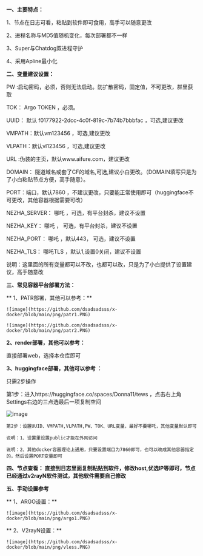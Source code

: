 **一、主要特点：**

1、节点在日志可看，粘贴到软件即可食用，高手可以随意更改

2、进程名称与MD5值随机变化，每次部署都不一样

3、Super与Chatdog双进程守护

4、采用Apline最小化

**二、变量建议设置：**

PW  :启动密码，必须，否则无法启动。防扩散密码，固定值，不可更改，群里获取

TOK： Argo TOKEN ，必须。

UUID： 默认 f0177922-2dcc-4c0f-819c-7b74b7bbbfac ，可选,建议更改

VMPATH：默认vm123456 ，可选,建议更改

VLPATH：默认vl123456 ，可选,建议更改

URL  :伪装的主页，默认www.aifure.com，建议更改

DOMAIN： 隧道域名或套了CF的域名,可选,建议小白更改。（DOMAIN填写只是为了小白粘贴节点方便，高手随意）。

PORT：端口，默认7860 ，不建议更改，只要能正常使用即可（huggingface不可更改，其他容器根据需要可改）

NEZHA_SERVER： 哪吒 ，可选，有平台封杀，建议不设置

NEZHA_KEY： 哪吒 ， 可选，有平台封杀，建议不设置

NEZHA_PORT： 哪吒 ，默认443， 可选，建议不设置

NEZHA_TLS： 哪吒TLS ，默认1,设置0关闭，建议不设置

说明：这里面的所有变量都可以不改，也都可以改，只是为了小白提供了设置建议，高手随意改

**三、常见容器平台部署方法：**

   ** 1、PATR部署，其他可以参考：**

    ![image](https://github.com/dsadsadsss/x-docker/blob/main/png/patr1.PNG)

    ![image](https://github.com/dsadsadsss/x-docker/blob/main/png/patr2.PNG)

   **2、render部署，其他可以参考：**

   直接部署web，选择本仓库即可

   **3、huggingface部署，其他可以参考 ：**

   只需2步操作

   第1步：进入https://huggingface.co/spaces/Donna11/tews ，点击右上角Settings右边的三点选最后一项复制空间

   ![image](https://github.com/dsadsadsss/x-docker/blob/main/png/fuzhi.PNG)

    第2步：设置UUID、VMPATH,VLPATH,PW、TOK、URL变量，最好不要哪吒，其他变量默认即可

    说明：1、设置里设置public才能在外网访问

    说明：2、其他docker容器理论上通用，只要设置端口为7860即可，也可以改成其他容器指定的，然后设置PORT变量即可

**四、节点查看： 直接到日志里面复制粘贴到软件，修改host,优选IP等即可，节点已经通过v2rayN软件测试，其他软件需要自己修改**

**五、手动设置参考**

   ** 1、ARGO设置：**

    ![image](https://github.com/dsadsadsss/x-docker/blob/main/png/argo1.PNG)

   ** 2、V2rayN设置：**

    ![image](https://github.com/dsadsadsss/x-docker/blob/main/png/vless.PNG)

